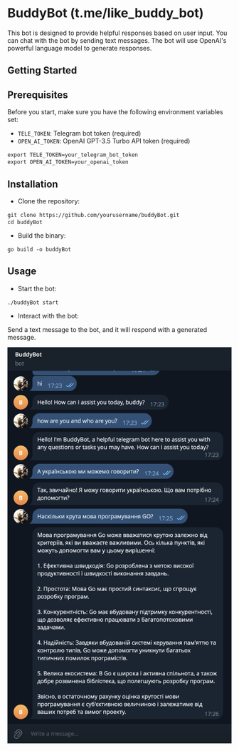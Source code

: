 # BuddyBot (t.me/like_buddy_bot)

This bot is designed to provide helpful responses based on user input. You can chat with the bot by sending text messages. The bot will use OpenAI's powerful language model to generate responses.

## Getting Started

## Prerequisites

Before you start, make sure you have the following environment variables set:

- `TELE_TOKEN`: Telegram bot token (required)
- `OPEN_AI_TOKEN`: OpenAI GPT-3.5 Turbo API token (required)

```
export TELE_TOKEN=your_telegram_bot_token
export OPEN_AI_TOKEN=your_openai_token
```

## Installation

- Clone the repository:

```
git clone https://github.com/yourusername/buddyBot.git
cd buddyBot
```

- Build the binary:

```
go build -o buddyBot
```

## Usage

- Start the bot:

```
./buddyBot start
```

- Interact with the bot:

Send a text message to the bot, and it will respond with a generated message.

![BuddyBot work example](buddyBot.png)